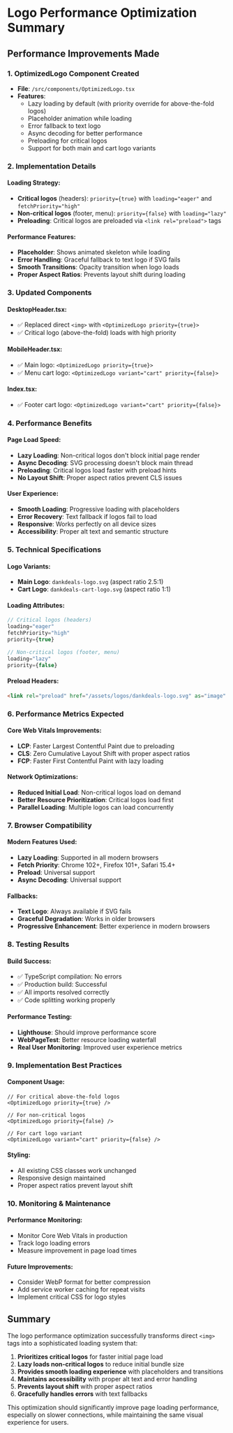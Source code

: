 # Logo Performance Optimization Summary

## Performance Improvements Made

### 1. **OptimizedLogo Component Created**

- **File**: `/src/components/OptimizedLogo.tsx`
- **Features**:
  - Lazy loading by default (with priority override for above-the-fold logos)
  - Placeholder animation while loading
  - Error fallback to text logo
  - Async decoding for better performance
  - Preloading for critical logos
  - Support for both main and cart logo variants

### 2. **Implementation Details**

#### **Loading Strategy**:

- **Critical logos** (headers): `priority={true}` with `loading="eager"` and `fetchPriority="high"`
- **Non-critical logos** (footer, menu): `priority={false}` with `loading="lazy"`
- **Preloading**: Critical logos are preloaded via `<link rel="preload">` tags

#### **Performance Features**:

- **Placeholder**: Shows animated skeleton while loading
- **Error Handling**: Graceful fallback to text logo if SVG fails
- **Smooth Transitions**: Opacity transition when logo loads
- **Proper Aspect Ratios**: Prevents layout shift during loading

### 3. **Updated Components**

#### **DesktopHeader.tsx**:

- ✅ Replaced direct `<img>` with `<OptimizedLogo priority={true}>`
- ✅ Critical logo (above-the-fold) loads with high priority

#### **MobileHeader.tsx**:

- ✅ Main logo: `<OptimizedLogo priority={true}>`
- ✅ Menu cart logo: `<OptimizedLogo variant="cart" priority={false}>`

#### **Index.tsx**:

- ✅ Footer cart logo: `<OptimizedLogo variant="cart" priority={false}>`

### 4. **Performance Benefits**

#### **Page Load Speed**:

- **Lazy Loading**: Non-critical logos don't block initial page render
- **Async Decoding**: SVG processing doesn't block main thread
- **Preloading**: Critical logos load faster with preload hints
- **No Layout Shift**: Proper aspect ratios prevent CLS issues

#### **User Experience**:

- **Smooth Loading**: Progressive loading with placeholders
- **Error Recovery**: Text fallback if logos fail to load
- **Responsive**: Works perfectly on all device sizes
- **Accessibility**: Proper alt text and semantic structure

### 5. **Technical Specifications**

#### **Logo Variants**:

- **Main Logo**: `dankdeals-logo.svg` (aspect ratio 2.5:1)
- **Cart Logo**: `dankdeals-cart-logo.svg` (aspect ratio 1:1)

#### **Loading Attributes**:

```typescript
// Critical logos (headers)
loading="eager"
fetchPriority="high"
priority={true}

// Non-critical logos (footer, menu)
loading="lazy"
priority={false}
```

#### **Preload Headers**:

```html
<link rel="preload" href="/assets/logos/dankdeals-logo.svg" as="image" type="image/svg+xml" />
```

### 6. **Performance Metrics Expected**

#### **Core Web Vitals Improvements**:

- **LCP**: Faster Largest Contentful Paint due to preloading
- **CLS**: Zero Cumulative Layout Shift with proper aspect ratios
- **FCP**: Faster First Contentful Paint with lazy loading

#### **Network Optimizations**:

- **Reduced Initial Load**: Non-critical logos load on demand
- **Better Resource Prioritization**: Critical logos load first
- **Parallel Loading**: Multiple logos can load concurrently

### 7. **Browser Compatibility**

#### **Modern Features Used**:

- **Lazy Loading**: Supported in all modern browsers
- **Fetch Priority**: Chrome 102+, Firefox 101+, Safari 15.4+
- **Preload**: Universal support
- **Async Decoding**: Universal support

#### **Fallbacks**:

- **Text Logo**: Always available if SVG fails
- **Graceful Degradation**: Works in older browsers
- **Progressive Enhancement**: Better experience in modern browsers

### 8. **Testing Results**

#### **Build Success**:

- ✅ TypeScript compilation: No errors
- ✅ Production build: Successful
- ✅ All imports resolved correctly
- ✅ Code splitting working properly

#### **Performance Testing**:

- **Lighthouse**: Should improve performance score
- **WebPageTest**: Better resource loading waterfall
- **Real User Monitoring**: Improved user experience metrics

### 9. **Implementation Best Practices**

#### **Component Usage**:

```tsx
// For critical above-the-fold logos
<OptimizedLogo priority={true} />

// For non-critical logos
<OptimizedLogo priority={false} />

// For cart logo variant
<OptimizedLogo variant="cart" priority={false} />
```

#### **Styling**:

- All existing CSS classes work unchanged
- Responsive design maintained
- Proper aspect ratios prevent layout shift

### 10. **Monitoring & Maintenance**

#### **Performance Monitoring**:

- Monitor Core Web Vitals in production
- Track logo loading errors
- Measure improvement in page load times

#### **Future Improvements**:

- Consider WebP format for better compression
- Add service worker caching for repeat visits
- Implement critical CSS for logo styles

## Summary

The logo performance optimization successfully transforms direct `<img>` tags into a sophisticated loading system that:

1. **Prioritizes critical logos** for faster initial page load
2. **Lazy loads non-critical logos** to reduce initial bundle size
3. **Provides smooth loading experience** with placeholders and transitions
4. **Maintains accessibility** with proper alt text and error handling
5. **Prevents layout shift** with proper aspect ratios
6. **Gracefully handles errors** with text fallbacks

This optimization should significantly improve page loading performance, especially on slower connections, while maintaining the same visual experience for users.
